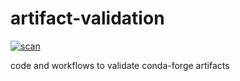 # artifact-validation

[![scan](https://github.com/conda-forge/artifact-validation/workflows/scan/badge.svg)](https://github.com/conda-forge/artifact-validation/actions?query=workflow%3Ascan)

code and workflows to validate conda-forge artifacts
